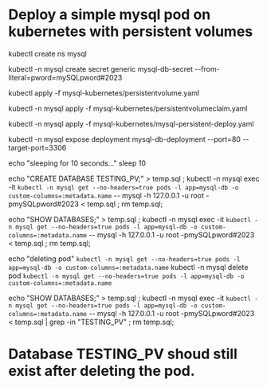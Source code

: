# Deploy a simple mysql pod on kubernetes with persistent volumes

kubectl create ns mysql

kubectl -n mysql create secret generic mysql-db-secret --from-literal=pword=mySQLpword#2023

kubectl apply -f mysql-kubernetes/persistentvolume.yaml

kubectl -n mysql apply -f mysql-kubernetes/persistentvolumeclaim.yaml

kubectl -n mysql apply -f mysql-kubernetes/mysql-persistent-deploy.yaml


kubectl -n mysql expose deployment mysql-db-deployment --port=80 --target-port=3306

echo "sleeping for 10 seconds..."
sleep 10

echo "CREATE DATABASE TESTING_PV;" > temp.sql ; kubectl -n mysql exec -it `kubectl -n mysql get --no-headers=true pods -l app=mysql-db -o custom-columns=:metadata.name` -- mysql -h 127.0.0.1 -u root -pmySQLpword#2023 < temp.sql ; rm temp.sql;

echo "SHOW DATABASES;" > temp.sql ; kubectl -n mysql exec -it `kubectl -n mysql get --no-headers=true pods -l app=mysql-db -o custom-columns=:metadata.name` -- mysql -h 127.0.0.1 -u root -pmySQLpword#2023 < temp.sql ; rm temp.sql;

echo "deleting pod" `kubectl -n mysql get --no-headers=true pods -l app=mysql-db -o custom-columns=:metadata.name`
kubectl -n mysql delete pod `kubectl -n mysql get --no-headers=true pods -l app=mysql-db -o custom-columns=:metadata.name`

echo "SHOW DATABASES;" > temp.sql ; kubectl -n mysql exec -it `kubectl -n mysql get --no-headers=true pods -l app=mysql-db -o custom-columns=:metadata.name` -- mysql -h 127.0.0.1 -u root -pmySQLpword#2023 < temp.sql | grep -in "TESTING_PV" ; rm temp.sql;

# Database TESTING_PV shoud still exist after deleting the pod.

